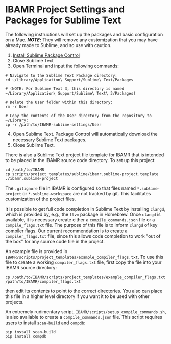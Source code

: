 # IBAMR Project Settings and Packages for Sublime Text

The following instructions will set up the packages and basic configuration on a Mac.
**_NOTE_:** They will remove any customization that you may have already made to Sublime, and so use with caution.
1. [Install Sublime Package Control](https://packagecontrol.io/installation)
2. Close Sublime Text
3. Open Terminal and input the following commands:
```
# Navigate to the Sublime Text Package directory:
cd ~/Library/Application\ Support/Sublime\ Text/Packages

# (NOTE: For Sublime Text 3, this directory is named ~/Library/Application\ Support/Sublime\ Text\ 3/Packages)

# Delete the User folder within this directory:
rm -r User

# Copy the contents of the User directory from the repository to ~/Library:
cp -r /path/to/IBAMR-sublime-settings/User
```
4. Open Sublime Text.
Package Control will automatically download the necessary Sublime Text packages.
5. Close Sublime Text.

There is also a Sublime Text project file template for IBAMR that is intended to be placed in the IBAMR source code directory.  To set up this project:
```
cd /path/to/IBAMR
cp scripts/project_templates/sublime/ibamr.sublime-project.template ./ibamr.sublime-project
```
The `.gitignore` file in IBAMR is configured so that files named `*.sublime-project` or `*.sublime-workspace` are not tracked by git.  This facilitates customization of the project files.

It is possible to get full code completion in Sublime Text by installing `clangd`, which is provided by, e.g., the `llvm` package in Homebrew.
Once `clangd` is available, it is necessary create either a `compile_commands.json` file or a `compile_flags.txt` file.
The purpose of this file is to inform `clangd` of key compiler flags.
Our current recommendation is to create a `compiler_flags.txt` file, since this allows code completion to work "out of the box" for any source code file in the project.

An example file is provided in `IBAMR/scripts/project_templates/example_compiler_flags.txt`.
To use this file to create a working `compiler_flags.txt` file, first copy the file into your IBAMR source directory:
```
cp /path/to/IBAMR/scripts/project_templates/example_compiler_flags.txt /path/to/IBAMR/compiler_flags.txt
```
then edit its contents to point to the correct directories.
You also can place this file in a higher level directory if you want it to be used with other projects.

An extremely rudimentary script, `IBAMR/scripts/setup_compile_commands.sh`, is also available to create a `compile_commands.json` file.
This script requires users to install `scan-build` and `compdb`:
```
pip install scan-build
pip install compdb
```
